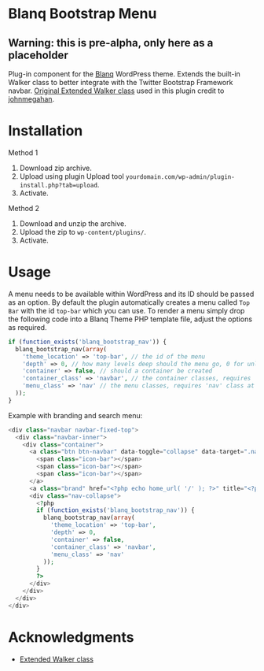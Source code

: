 # Blanq Bootstrap Menu

## Warning: this is pre-alpha, only here as a placeholder

Plug-in component for the [Blanq](https://github.com/da-n/blanq) WordPress theme. Extends the built-in Walker class to better integrate with the Twitter Bootstrap Framework navbar. [Original Extended Walker class](https://gist.github.com/1597994) used in this plugin credit to [johnmegahan](https://gist.github.com/johnmegahan).

Installation
===========

Method 1

1. Download zip archive.
2. Upload using plugin Upload tool `yourdomain.com/wp-admin/plugin-install.php?tab=upload`.
3. Activate.

Method 2

1. Download and unzip the archive.
2. Upload the zip to `wp-content/plugins/`.
3. Activate.

Usage
===========

A menu needs to be available within WordPress and its ID should be passed as an option. By default the plugin automatically creates a menu called `Top Bar` with the id `top-bar` which you can use. To render a menu simply drop the following code into a Blanq Theme PHP template file, adjust the options as required.

`````php
if (function_exists('blanq_bootstrap_nav')) {
  blanq_bootstrap_nav(array(
    'theme_location' => 'top-bar', // the id of the menu
    'depth' => 0, // how many levels deep should the menu go, 0 for unlimited
    'container' => false, // should a container be created
    'container_class' => 'navbar', // the container classes, requires 'navbar' class at minimum
    'menu_class' => 'nav' // the menu classes, requires 'nav' class at minimum
  ));
}
`````

Example with branding and search menu:

`````php
<div class="navbar navbar-fixed-top">
  <div class="navbar-inner">
    <div class="container">
      <a class="btn btn-navbar" data-toggle="collapse" data-target=".nav-collapse">
        <span class="icon-bar"></span>
        <span class="icon-bar"></span>
        <span class="icon-bar"></span>
      </a>
      <a class="brand" href="<?php echo home_url( '/' ); ?>" title="<?php echo esc_attr( get_bloginfo( 'name', 'display' ) ); ?>" rel="home"><?php echo esc_attr( get_bloginfo( 'name', 'display' ) ); ?></a>
      <div class="nav-collapse">
        <?php 
        if (function_exists('blanq_bootstrap_nav')) {
          blanq_bootstrap_nav(array(
            'theme_location' => 'top-bar',
            'depth' => 0,
            'container' => false,
            'container_class' => 'navbar',
            'menu_class' => 'nav'
          ));
        }
        ?>
      </div>
    </div>
  </div>
</div>
`````

Acknowledgments
===========

* [Extended Walker class](https://gist.github.com/1597994)

 
